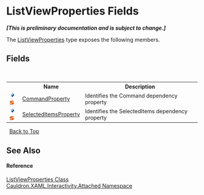 # ListViewProperties Fields
 _**\[This is preliminary documentation and is subject to change.\]**_

The <a href="T_Cauldron_XAML_Interactivity_Attached_ListViewProperties">ListViewProperties</a> type exposes the following members.


## Fields
&nbsp;<table><tr><th></th><th>Name</th><th>Description</th></tr><tr><td>![Public field](media/pubfield.gif "Public field")![Static member](media/static.gif "Static member")</td><td><a href="F_Cauldron_XAML_Interactivity_Attached_ListViewProperties_CommandProperty">CommandProperty</a></td><td>
Identifies the Command&nbsp;dependency property</td></tr><tr><td>![Public field](media/pubfield.gif "Public field")![Static member](media/static.gif "Static member")</td><td><a href="F_Cauldron_XAML_Interactivity_Attached_ListViewProperties_SelectedItemsProperty">SelectedItemsProperty</a></td><td>
Identifies the SelectedItems&nbsp;dependency property</td></tr></table>&nbsp;
<a href="#listviewproperties-fields">Back to Top</a>

## See Also


#### Reference
<a href="T_Cauldron_XAML_Interactivity_Attached_ListViewProperties">ListViewProperties Class</a><br /><a href="N_Cauldron_XAML_Interactivity_Attached">Cauldron.XAML.Interactivity.Attached Namespace</a><br />